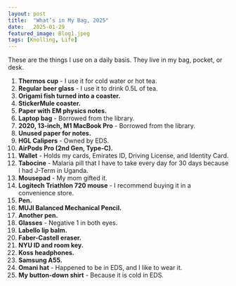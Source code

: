 ```yaml
---
layout: post
title:  "What’s in My Bag, 2025"
date:   2025-01-29
featured_image: Blog1.jpeg
tags: [Knolling, Life]
---
```

These are the things I use on a daily basis. They live in my bag, pocket, or desk.

1. **Thermos cup** - I use it for cold water or hot tea.  
2. **Regular beer glass** - I use it to drink 0.5L of tea.  
3. **Origami fish turned into a coaster.**  
4. **StickerMule coaster.**  
5. **Paper with EM physics notes.**  
6. **Laptop bag** - Borrowed from the library.  
7. **2020, 13-inch, M1 MacBook Pro** - Borrowed from the library.  
8. **Unused paper for notes.**  
9. **HGL Calipers** - Owned by EDS.  
10. **AirPods Pro (2nd Gen, Type-C).**  
11. **Wallet** - Holds my cards, Emirates ID, Driving License, and Identity Card.  
12. **Tabocine** - Malaria pill that I have to take every day for 30 days because I had J-Term in Uganda.  
13. **Mousepad** - My mom gifted it.  
14. **Logitech Triathlon 720 mouse** - I recommend buying it in a convenience store.  
15. **Pen.**  
16. **MUJI Balanced Mechanical Pencil.**  
17. **Another pen.**  
18. **Glasses** - Negative 1 in both eyes.  
19. **Labello lip balm.**  
20. **Faber-Castell eraser.**  
21. **NYU ID and room key.**  
22. **Koss headphones.**  
23. **Samsung A55.**  
24. **Omani hat** - Happened to be in EDS, and I like to wear it.  
25. **My button-down shirt** - Because it is cold in EDS.  